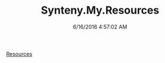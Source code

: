 ﻿---
title: Synteny.My.Resources
date: 6/16/2016 4:57:02 AM
---

[Resources](T-Synteny.My.Resources.Resources.html)
